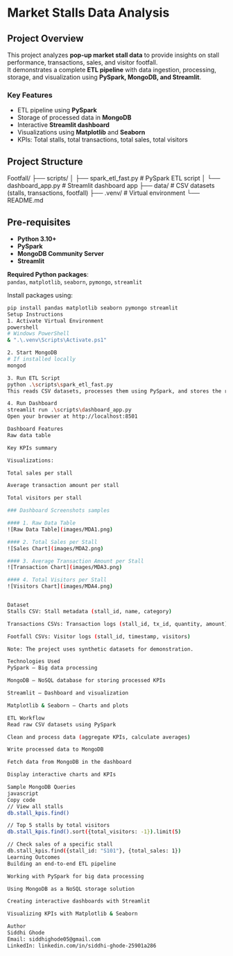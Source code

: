 # Market Stalls Data Analysis

## Project Overview
This project analyzes **pop-up market stall data** to provide insights on stall performance, transactions, sales, and visitor footfall.  
It demonstrates a complete **ETL pipeline** with data ingestion, processing, storage, and visualization using **PySpark, MongoDB, and Streamlit**.

### Key Features
- ETL pipeline using **PySpark**  
- Storage of processed data in **MongoDB**  
- Interactive **Streamlit dashboard**  
- Visualizations using **Matplotlib** and **Seaborn**  
- KPIs: Total stalls, total transactions, total sales, total visitors  

## Project Structure
Footfall/
├── scripts/
│ ├── spark_etl_fast.py # PySpark ETL script
│ └── dashboard_app.py # Streamlit dashboard app
├── data/ # CSV datasets (stalls, transactions, footfall)
├── .venv/ # Virtual environment
└── README.md

## Pre-requisites
- **Python 3.10+**  
- **PySpark**  
- **MongoDB Community Server**  
- **Streamlit**  

**Required Python packages**:  
`pandas`, `matplotlib`, `seaborn`, `pymongo`, `streamlit`  

Install packages using:

```bash
pip install pandas matplotlib seaborn pymongo streamlit
Setup Instructions
1. Activate Virtual Environment
powershell
# Windows PowerShell
& ".\.venv\Scripts\Activate.ps1"

2. Start MongoDB
# If installed locally
mongod

3. Run ETL Script
python .\scripts\spark_etl_fast.py
This reads CSV datasets, processes them using PySpark, and stores the results in MongoDB (popups_analytics → stall_kpis).

4. Run Dashboard
streamlit run .\scripts\dashboard_app.py
Open your browser at http://localhost:8501

Dashboard Features
Raw data table

Key KPIs summary

Visualizations:

Total sales per stall

Average transaction amount per stall

Total visitors per stall

### Dashboard Screenshots samples

#### 1. Raw Data Table
![Raw Data Table](images/MDA1.png)

#### 2. Total Sales per Stall
![Sales Chart](images/MDA2.png)

#### 3. Average Transaction Amount per Stall
![Transaction Chart](images/MDA3.png)

#### 4. Total Visitors per Stall
![Visitors Chart](images/MDA4.png)


Dataset
Stalls CSV: Stall metadata (stall_id, name, category)

Transactions CSVs: Transaction logs (stall_id, tx_id, quantity, amount)

Footfall CSVs: Visitor logs (stall_id, timestamp, visitors)

Note: The project uses synthetic datasets for demonstration.

Technologies Used
PySpark – Big data processing

MongoDB – NoSQL database for storing processed KPIs

Streamlit – Dashboard and visualization

Matplotlib & Seaborn – Charts and plots

ETL Workflow
Read raw CSV datasets using PySpark

Clean and process data (aggregate KPIs, calculate averages)

Write processed data to MongoDB

Fetch data from MongoDB in the dashboard

Display interactive charts and KPIs

Sample MongoDB Queries
javascript
Copy code
// View all stalls
db.stall_kpis.find()

// Top 5 stalls by total visitors
db.stall_kpis.find().sort({total_visitors: -1}).limit(5)

// Check sales of a specific stall
db.stall_kpis.find({stall_id: "S101"}, {total_sales: 1})
Learning Outcomes
Building an end-to-end ETL pipeline

Working with PySpark for big data processing

Using MongoDB as a NoSQL storage solution

Creating interactive dashboards with Streamlit

Visualizing KPIs with Matplotlib & Seaborn

Author
Siddhi Ghode
Email: siddhighode05@gmail.com
LinkedIn: linkedin.com/in/siddhi-ghode-25901a286